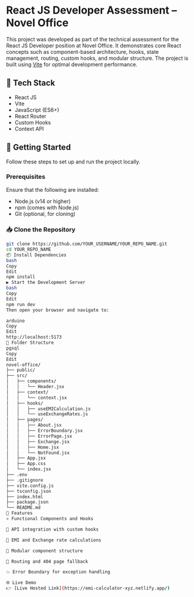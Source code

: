 # React JS Developer Assessment – Novel Office

This project was developed as part of the technical assessment for the React JS Developer position at Novel Office.
It demonstrates core React concepts such as component-based architecture, hooks, state management, routing,
custom hooks, and modular structure. The project is built using [Vite](https://vitejs.dev/) for optimal development performance.

## 🔧 Tech Stack

- React JS  
- Vite  
- JavaScript (ES6+)  
- React Router  
- Custom Hooks  
- Context API  

## 🚀 Getting Started

Follow these steps to set up and run the project locally.

### Prerequisites

Ensure that the following are installed:

- Node.js (v14 or higher)  
- npm (comes with Node.js)  
- Git (optional, for cloning)

### 📥 Clone the Repository

```bash
git clone https://github.com/YOUR_USERNAME/YOUR_REPO_NAME.git
cd YOUR_REPO_NAME
📦 Install Dependencies
bash
Copy
Edit
npm install
▶️ Start the Development Server
bash
Copy
Edit
npm run dev
Then open your browser and navigate to:

arduino
Copy
Edit
http://localhost:5173
📁 Folder Structure
pgsql
Copy
Edit
novel-office/
├── public/
├── src/
│   ├── components/
│   │   └── Header.jsx
│   ├── context/
│   │   └── context.jsx
│   ├── hooks/
│   │   ├── useEMICalculation.js
│   │   └── useExchangeRates.js
│   ├── pages/
│   │   ├── About.jsx
│   │   ├── ErrorBoundary.jsx
│   │   ├── ErrorPage.jsx
│   │   ├── Exchange.jsx
│   │   ├── Home.jsx
│   │   └── NotFound.jsx
│   ├── App.jsx
│   ├── App.css
│   └── index.jsx
├── .env
├── .gitignore
├── vite.config.js
├── tsconfig.json
├── index.html
├── package.json
└── README.md
📌 Features
⚛️ Functional Components and Hooks

📡 API integration with custom hooks

📄 EMI and Exchange rate calculations

🧩 Modular component structure

🔁 Routing and 404 page fallback

💥 Error Boundary for exception handling

🌐 Live Demo
👉 [Live Hosted Link](https://emi-calculator-xyz.netlify.app/)
